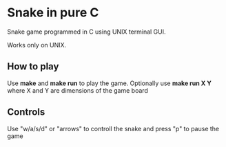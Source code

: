 # Snake in pure C
Snake game programmed in C using UNIX terminal GUI.

Works only on UNIX.

## How to play
Use **make** and **make run** to play the game.
Optionally use **make run X Y** where X and Y are dimensions of the game board

## Controls
Use "w/a/s/d" or "arrows" to controll the snake and press "p" to pause the game
